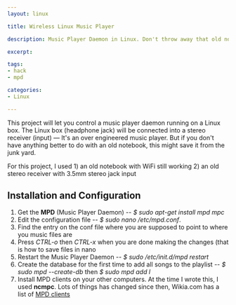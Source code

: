 ```yaml
---
layout: linux

title: Wireless Linux Music Player

description: Music Player Daemon in Linux. Don't throw away that old notebook

excerpt: 

tags:
- hack
- mpd

categories:
- Linux

---
```


This project will let you control a music player daemon running on a Linux box. The Linux box (headphone jack) will be connected into a stereo receiver (input) &mdash; It's an over engineered music player. But if you don't have anything better to do with an old notebook, this might save it from the junk yard.

For this project, I used 1) an old notebook with WiFi still working 2) an old stereo receiver with 3.5mm stereo jack input 

## Installation and Configuration

1. Get the **MPD** (Music Player Daemon) -- *$ sudo apt-get install mpd mpc*
2. Edit the configuration file -- *$ sudo nano /etc/mpd.conf*.
3. Find the entry on the conf file where you are supposed to point to where you music files are
4. Press *CTRL-o* then *CTRL-x* when you are done making the changes (that is how to save files in nano
5. Restart the Music Player Daemon -- *$ sudo /etc/init.d/mpd restart*
6. Create the database for the first time to add all songs to the playlist -- *$ sudo mpd --create-db* then *$ sudo mpd add l*
7. Install MPD clients on your other computers. At the time I wrote this, I used **ncmpc**. Lots of things has changed since then, Wikia.com has a list of [MPD clients](http://mpd.wikia.com./wiki/Clients)

